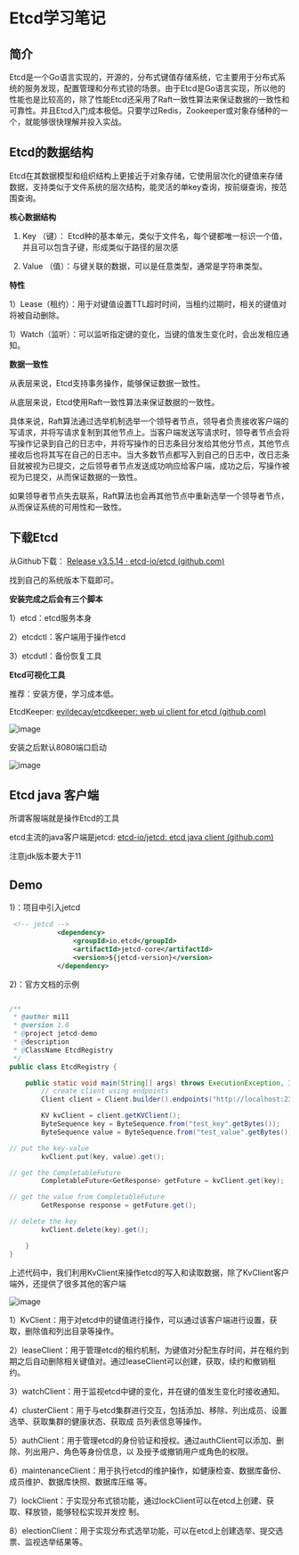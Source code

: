 # Etcd学习笔记

## 简介

​	Etcd是一个Go语言实现的，开源的，分布式键值存储系统，它主要用于分布式系统的服务发现，配置管理和分布式锁的场景。由于Etcd是Go语言实现，所以他的性能也是比较高的，除了性能Etcd还采用了Raft一致性算法来保证数据的一致性和可靠性。并且Etcd入门成本极低。只要学过Redis，Zookeeper或对象存储种的一个，就能够很快理解并投入实战。

## Etcd的数据结构

Etcd在其数据模型和组织结构上更接近于对象存储，它使用层次化的键值来存储数据，支持类似于文件系统的层次结构，能灵活的单key查询，按前缀查询，按范围查询。

**核心数据结构**

1) Key （键）： Etcd种的基本单元，类似于文件名，每个键都唯一标识一个值，并且可以包含子键，形成类似于路径的层次感

2) Value （值）：与键关联的数据，可以是任意类型，通常是字符串类型。

**特性**

1）Lease（租约）：用于对键值设置TTL超时时间，当租约过期时，相关的键值对将被自动删除。

1）Watch（监听）：可以监听指定键的变化，当键的值发生变化时，会出发相应通知。

**数据一致性**

从表层来说，Etcd支持事务操作，能够保证数据一致性。

从底层来说，Etcd使用Raft一致性算法来保证数据的一致性。

​	具体来说，Raft算法通过选举机制选举一个领导者节点，领导者负责接收客户端的写请求，并将写请求复制到其他节点上。当客户端发送写请求时，领导者节点会将写操作记录到自己的日志中，并将写操作的日志条目分发给其他分节点，其他节点接收后也将其写在自己的日志中。当大多数节点都写入到自己的日志中，改日志条目就被视为已提交，之后领导者节点发送成功响应给客户端，成功之后，写操作被视为已提交，从而保证数据的一致性。

​	如果领导者节点失去联系，Raft算法也会再其他节点中重新选举一个领导者节点，从而保证系统的可用性和一致性。

## 下载Etcd

从Github下载：  [Release v3.5.14 · etcd-io/etcd (github.com)](https://github.com/etcd-io/etcd/releases/tag/v3.5.14) 

找到自己的系统版本下载即可。

**安装完成之后会有三个脚本**

1）etcd：etcd服务本身

2）etcdctl：客户端用于操作etcd

3）etcdutl：备份恢复工具

**Etcd可视化工具**

推荐：安装方便，学习成本低。

EtcdKeeper:  [evildecay/etcdkeeper: web ui client for etcd (github.com)](https://github.com/evildecay/etcdkeeper?tab=readme-ov-file) 

![image](https://ChickenAreYouSoBeautiful.github.io/picx-images-hosting/common/image.6f0jsmy5s7.png)

安装之后默认8080端口启动

![image](https://ChickenAreYouSoBeautiful.github.io/picx-images-hosting/common/image.1zi4ndmy2c.jpg)

## Etcd java 客户端

所谓客服端就是操作Etcd的工具

etcd主流的java客户端是jetcd: [etcd-io/jetcd: etcd java client (github.com)](https://github.com/etcd-io/jetcd) 

注意jdk版本要大于11

## Demo

1)：项目中引入jetcd

~~~xml
 <!-- jetcd -->
            <dependency>
                <groupId>io.etcd</groupId>
                <artifactId>jetcd-core</artifactId>
                <version>${jetcd-version}</version>
            </dependency>
~~~

2)：官方文档的示例

~~~java

/**
 * @author mi11
 * @version 1.0
 * @project jetcd-demo
 * @description
 * @ClassName EtcdRegistry
 */
public class EtcdRegistry {

    public static void main(String[] args) throws ExecutionException, InterruptedException {
        // create client using endpoints
        Client client = Client.builder().endpoints("http://localhost:2379").build();

        KV kvClient = client.getKVClient();
        ByteSequence key = ByteSequence.from("test_key".getBytes());
        ByteSequence value = ByteSequence.from("test_value".getBytes());

// put the key-value
        kvClient.put(key, value).get();

// get the CompletableFuture
        CompletableFuture<GetResponse> getFuture = kvClient.get(key);

// get the value from CompletableFuture
        GetResponse response = getFuture.get();

// delete the key
        kvClient.delete(key).get();

    }
}

~~~

上述代码中，我们利用KvClient来操作etcd的写入和读取数据，除了KvClient客户端外，还提供了很多其他的客户端

![image](https://ChickenAreYouSoBeautiful.github.io/picx-images-hosting/common/image.2h86c0216a.jpg)

1）KvClient：用于对etcd中的键值进行操作，可以通过该客户端进行设置，获取，删除值和列出目录等操作。

2）leaseClient：用于管理etcd的租约机制，为键值对分配生存时间，并在租约到期之后自动删除相关键值对。通过leaseClient可以创建，获取，续约和撤销租约。

3）watchClient：用于监视etcd中键的变化，并在键的值发生变化时接收通知。

4）clusterClient：用于与etcd集群进行交互，包括添加、移除、列出成员、设置选举、获取集群的健康状态、获取成
员列表信息等操作。

5）authClient：用于管理etcd的身份验证和授权。通过authClient可以添加、删除、列出用户、角色等身份信息，以
及授予或撤销用户或角色的权限。

6）maintenanceClient：用于执行etcd的维护操作，如健康检查、数据库备份、成员维护、数据库快照、数据库压缩
等。

7）lockClient：于实现分布式锁功能，通过lockClient可以在etcd上创建、获取、释放锁，能够轻松实现并发控
制。

8）electionClient：用于实现分布式选举功能，可以在etcd上创建选举、提交选票、监视选举结果等。